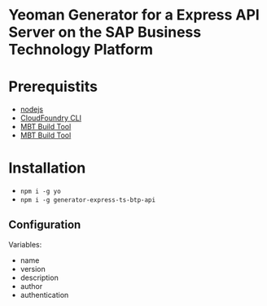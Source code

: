 # Yeoman Generator for a Express API Server on the SAP Business Technology Platform

# Prerequistits
- [nodejs](https://nodejs.org/)
- [CloudFoundry CLI](https://github.com/cloudfoundry/cli)
- [MBT Build Tool](https://sap.github.io/cloud-mta-build-tool/)
- [MBT Build Tool](https://sap.github.io/cloud-mta-build-tool/)

# Installation
- `npm i -g yo` 
- `npm i -g generator-express-ts-btp-api`

## Configuration
Variables:
- name
- version
- description
- author
- authentication